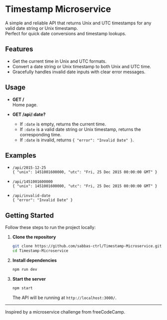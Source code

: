 # Timestamp Microservice

A simple and reliable API that returns Unix and UTC timestamps for any valid date string or Unix timestamp.  
Perfect for quick date conversions and timestamp lookups.

## Features

- Get the current time in Unix and UTC formats.
- Convert a date string or Unix timestamp to both Unix and UTC time.
- Gracefully handles invalid date inputs with clear error messages.

## Usage

- **GET /**  
  Home page.

- **GET /api/:date?**  
  - If `:date` is empty, returns the current time.  
  - If `:date` is a valid date string or Unix timestamp, returns the corresponding time.  
  - If `:date` is invalid, returns `{ "error": "Invalid Date" }`.

## Examples

- `/api/2015-12-25`  
  `{ "unix": 1451001600000, "utc": "Fri, 25 Dec 2015 00:00:00 GMT" }`

- `/api/1451001600000`  
  `{ "unix": 1451001600000, "utc": "Fri, 25 Dec 2015 00:00:00 GMT" }`

- `/api/invalid-date`  
  `{ "error": "Invalid Date" }`

## Getting Started

Follow these steps to run the project locally:

1. **Clone the repository**
   ```sh
   git clone https://github.com/sabbas-ctrl/Timestamp-Microservice.git
   cd Timestamp-Microservice
   ```

2. **Install dependencies**
   ```sh
   npm run dev
   ```

3. **Start the server**
   ```sh
   npm start
   ```
   The API will be running at `http://localhost:3000/`.

---

Inspired by a microservice challenge from freeCodeCamp.
